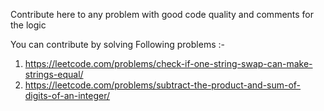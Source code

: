 Contribute here to any problem with good code quality and comments for the logic

You can contribute by solving Following problems :-

1. https://leetcode.com/problems/check-if-one-string-swap-can-make-strings-equal/
2. https://leetcode.com/problems/subtract-the-product-and-sum-of-digits-of-an-integer/
